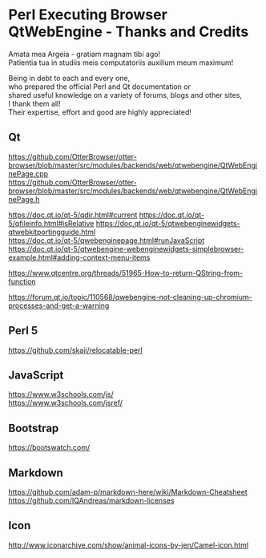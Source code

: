 # Perl Executing Browser QtWebEngine - Thanks and Credits

Amata mea Argeia - gratiam magnam tibi ago!  
Patientia tua in studiis meis computatoriis auxilium meum maximum!  

Being in debt to each and every one,  
who prepared the official Perl and Qt documentation or  
shared useful knowledge on a variety of forums, blogs and other sites,  
I thank them all!  
Their expertise, effort and good are highly appreciated!

## Qt

https://github.com/OtterBrowser/otter-browser/blob/master/src/modules/backends/web/qtwebengine/QtWebEnginePage.cpp  
https://github.com/OtterBrowser/otter-browser/blob/master/src/modules/backends/web/qtwebengine/QtWebEnginePage.h  

https://doc.qt.io/qt-5/qdir.html#current
https://doc.qt.io/qt-5/qfileinfo.html#isRelative
https://doc.qt.io/qt-5/qtwebenginewidgets-qtwebkitportingguide.html  
https://doc.qt.io/qt-5/qwebenginepage.html#runJavaScript  
https://doc.qt.io/qt-5/qtwebengine-webenginewidgets-simplebrowser-example.html#adding-context-menu-items  

https://www.qtcentre.org/threads/51965-How-to-return-QString-from-function

https://forum.qt.io/topic/110568/qwebengine-not-cleaning-up-chromium-processes-and-get-a-warning

## Perl 5

https://github.com/skaji/relocatable-perl  

## JavaScript

https://www.w3schools.com/js/  
https://www.w3schools.com/jsref/  

## Bootstrap

https://bootswatch.com/  

## Markdown

https://github.com/adam-p/markdown-here/wiki/Markdown-Cheatsheet  
https://github.com/IQAndreas/markdown-licenses  

## Icon

http://www.iconarchive.com/show/animal-icons-by-jen/Camel-icon.html  
